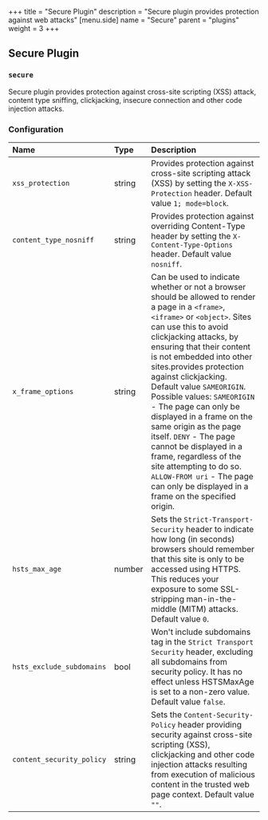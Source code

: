 +++
title = "Secure Plugin"
description = "Secure plugin provides protection against web attacks"
[menu.side]
  name = "Secure"
  parent = "plugins"
  weight = 3
+++

## Secure Plugin

### `secure`

Secure plugin provides protection against cross-site scripting (XSS) attack,
content type sniffing, clickjacking, insecure connection and other code injection
attacks.

### Configuration

Name | Type | Description
:--- | :--- | :----------
`xss_protection` | string | Provides protection against cross-site scripting attack (XSS) by setting the `X-XSS-Protection` header. Default value `1; mode=block`.
`content_type_nosniff` | string | Provides protection against overriding Content-Type header by setting the `X-Content-Type-Options` header. Default value `nosniff`.
`x_frame_options` | string | Can be used to indicate whether or not a browser should be allowed to render a page in a `<frame>`, `<iframe>` or `<object>`. Sites can use this to avoid clickjacking attacks, by ensuring that their content is not embedded into other sites.provides protection against clickjacking. Default value `SAMEORIGIN`. Possible values: `SAMEORIGIN` - The page can only be displayed in a frame on the same origin as the page itself. `DENY` - The page cannot be displayed in a frame, regardless of the site attempting to do so. `ALLOW-FROM uri` - The page can only be displayed in a frame on the specified origin.
`hsts_max_age` | number | Sets the `Strict-Transport-Security` header to indicate how long (in seconds) browsers should remember that this site is only to be accessed using HTTPS. This reduces your exposure to some SSL-stripping man-in-the-middle (MITM) attacks. Default value `0`.
`hsts_exclude_subdomains` | bool | Won't include subdomains tag in the `Strict Transport Security` header, excluding all subdomains from security policy. It has no effect unless HSTSMaxAge is set to a non-zero value. Default value `false`.
`content_security_policy` | string | Sets the `Content-Security-Policy` header providing security against cross-site scripting (XSS), clickjacking and other code injection attacks resulting from execution of malicious content in the  trusted web page context. Default value `""`.
